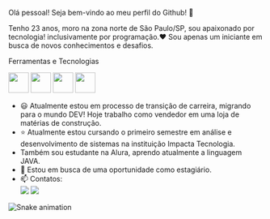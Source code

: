 Olá pessoal! Seja bem-vindo ao meu perfil do Github! 👋

Tenho 23 anos, moro na zona norte de São Paulo/SP, sou apaixonado por tecnologia! inclusivamente por programação.❤ 
Sou apenas um iniciante em busca de novos conhecimentos e desafios.

Ferramentas e Tecnologias

<img src="https://cdn.jsdelivr.net/gh/devicons/devicon/icons/git/git-original.svg" width="40" height="40"/> <img src="https://cdn.jsdelivr.net/gh/devicons/devicon/icons/github/github-original.svg" width="40" height="40" /> <img src="https://cdn.jsdelivr.net/gh/devicons/devicon/icons/java/java-original.svg" width="40" height="40"/>  <img src="https://cdn.jsdelivr.net/gh/devicons/devicon/icons/javascript/javascript-original.svg" width="40" height="40" />
          
          
- 😃 Atualmente estou em processo de transição de carreira, migrando para o mundo DEV! Hoje trabalho como vendedor em uma loja de matérias de construção.
- ⭐ Atualmente estou cursando o primeiro semestre em análise e desenvolvimento de sistemas na instituição Impacta Tecnologia.
- Também sou estudante na Alura, aprendo atualmente a linguagem JAVA.  
- 👯 Estou em busca de uma oportunidade como estagiário.
- 📫 Contatos:
  <div> 
     <a href="https://www.linkedin.com/in/allyson-alves-2a1414195" target="_blank"><img src="https://img.shields.io/badge/-LinkedIn-%230077B5?style=for-the-badge&logo=linkedin&logoColor=white" target="_blank"></a> <a href = "allyson.silvacosta02@gmail.com"><img src="https://img.shields.io/badge/Gmail-D14836?style=for-the-badge&logo=gmail&logoColor=white" target="_blank"></a>
 </div>

 ![Snake animation](https://github.com/seu-usuário-aqui/seu-usuário-aqui/blob/output/github-contribution-grid-snake.svg)
 
  
